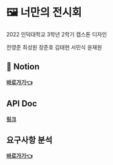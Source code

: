 # 🖼 너만의 전시회
2022 인덕대학교 3학년 2학기 캡스톤 디자인

전영준
최성원
장준호
김태현 
서민식
윤재원

## 📔 Notion
<a href="https://own-exhibition.notion.site/Own-Exhibition-61d2dcf0983a4ea393301c9f2453374a" target="_blank">**바로가기👈**</a>

## API Doc
[**링크**](https://github.com/Induk-Capstone-Culture-island/.github/your_exhibition_API.html)

## 요구사항 분석
[**바로가기👈**](https://github.com/Induk-Capstone-Culture-island/.github#%EC%9A%94%EA%B5%AC%EC%82%AC%ED%95%AD-%EB%B6%84%EC%84%9D)
